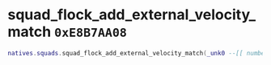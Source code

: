 # squad_flock_add_external_velocity_match `0xE8B7AA08`

```lua
natives.squads.squad_flock_add_external_velocity_match(_unk0 --[[ number ]], _unk1 --[[ number ]], _unk2 --[[ number ]], _unk3 --[[ number ]], _unk4 --[[ number ]], _unk5 --[[ number ]])
```